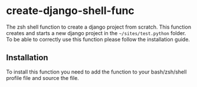 # create-django-shell-func
The zsh shell function to create a django project from scratch. This function creates and starts a new django project in the `~/sites/test.python` folder. To be able to correctly use this function please follow the installation guide.

## Installation
To install this function you need to add the function to your bash/zsh/shell profile file and source the file. 
